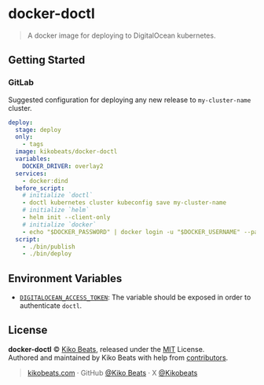 # docker-doctl

> A docker image for deploying to DigitalOcean kubernetes.

## Getting Started

### GitLab

Suggested configuration for deploying any new release to `my-cluster-name` cluster.

```yaml
deploy:
  stage: deploy
  only:
    - tags
  image: kikobeats/docker-doctl
  variables:
    DOCKER_DRIVER: overlay2
  services:
    - docker:dind
  before_script:
    # initialize `doctl`
    - doctl kubernetes cluster kubeconfig save my-cluster-name
    # initialize `helm`
    - helm init --client-only
    # initialize `docker`
    - echo "$DOCKER_PASSWORD" | docker login -u "$DOCKER_USERNAME" --password-stdin
  script:
    - ./bin/publish
    - ./bin/deploy
```

## Environment Variables

- [`DIGITALOCEAN_ACCESS_TOKEN`](https://github.com/digitalocean/doctl#authenticating-with-digitalocean): The variable  should be exposed in order to authenticate `doctl`.

## License

**docker-doctl** © [Kiko Beats](https://kikobeats.com), released under the [MIT](https://github.com/Kikobeats/docker-doctl/blob/master/LICENSE.md) License.<br>
Authored and maintained by Kiko Beats with help from [contributors](https://github.com/Kikobeats/docker-doctl/contributors).

> [kikobeats.com](https://kikobeats.com) · GitHub [@Kiko Beats](https://github.com/Kikobeats) · X [@Kikobeats](https://x.com/Kikobeats)

